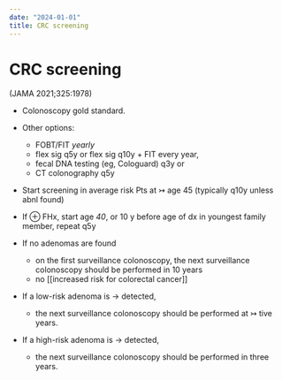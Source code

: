 ```yaml
---
date: "2024-01-01"
title: CRC screening
---
```



# CRC screening

(JAMA 2021;325:1978)

- Colonoscopy gold standard.
- Other options:
  - FOBT/FIT _yearly_
  - flex sig q5y or flex sig q10y + FIT every year,
  - fecal DNA testing (eg, Cologuard) q3y or
  - CT colonography q5y
- Start screening in average risk Pts at ↣ age 45 (typically q10y unless abnl found)
- If ⊕ FHx, start age _40_, or 10 y before age of dx in youngest family member, repeat q5y

- If no adenomas are found
  - on the first surveillance colonoscopy, the next surveillance colonoscopy should be performed in 10 years
  - no [[increased risk for colorectal cancer]]
- If a low-risk adenoma is → detected,
  - the next surveillance colonoscopy should be performed at ↣ tive years.
- If a high-risk adenoma is → detected,
  - the next surveillance colonoscopy should be performed in three years.

